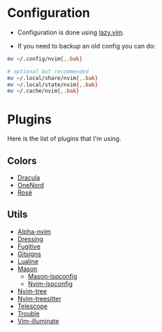 # Configuration

- Configuration is done using [lazy.vim](https://github.com/folke/lazy.nvim).

- If you need to backup an old config you can do:
```sh
mv ~/.config/nvim{,.bak}

# optional but recommended
mv ~/.local/share/nvim{,.bak}
mv ~/.local/state/nvim{,.bak}
mv ~/.cache/nvim{,.bak}
```

# Plugins

Here is the list of plugins that I'm using.

## Colors
- [Dracula](https://github.com/dracula/vim)
- [OneNord](https://github.com/rmehri01/onenord.nvim)
- [Rosé](https://github.com/rose-pine/neovim)

## Utils
- [Alpha-nvim](https://github.com/goolord/alpha-nvim)
- [Dressing](https://github.com/stevearc/dressing.nvim)
- [Fugitive](https://github.com/tpope/vim-fugitive)
- [Gitsigns](https://github.com/lewis6991/gitsigns.nvim)
- [Lualine](https://github.com/nvim-lualine/lualine.nvim)
- [Mason](https://github.com/williamboman/mason.nvim)
  - [Mason-lspconfig](https://github.com/williamboman/mason-lspconfig.nvim)
  - [Nvim-lspconfig](https://github.com/neovim/nvim-lspconfig)
- [Nvim-tree](https://github.com/nvim-tree/nvim-tree.lua)
- [Nvim-treesitter](https://github.com/nvim-treesitter/nvim-treesitter)
- [Telescope](https://github.com/nvim-telescope/telescope.nvim)
- [Trouble](https://github.com/folke/trouble.nvim)
- [Vim-illuminate](https://github.com/RRethy/vim-illuminate)
